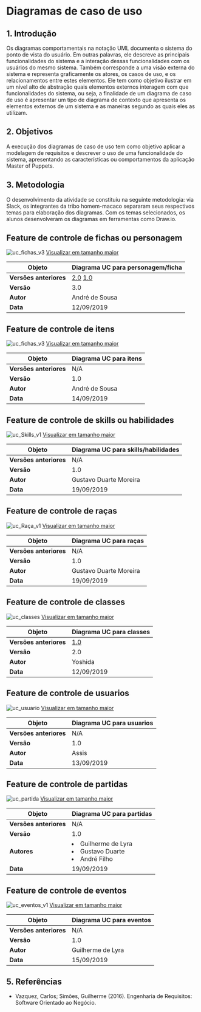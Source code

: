 # Diagramas de caso de uso

## 1. Introdução
Os diagramas comportamentais na notação UML documenta o sistema do ponto de vista do usuário. Em outras palavras, ele descreve as principais funcionalidades do sistema e a interação dessas funcionalidades com os usuários do mesmo sistema. Também corresponde a uma visão externa do sistema e representa graficamente os atores, os casos de uso, e os relacionamentos entre estes elementos. Ele tem como objetivo ilustrar em um nível alto de abstração quais elementos externos interagem com que funcionalidades do sistema, ou seja, a finalidade de um diagrama de caso de uso é apresentar um tipo de diagrama de contexto que apresenta os elementos externos de um sistema e as maneiras segundo as quais eles as utilizam.

## 2. Objetivos
A execução dos diagramas de caso de uso tem como objetivo aplicar a modelagem de requisitos e descrever o uso de uma funcionalidade do sistema, apresentando as características ou comportamentos da aplicação Master of Puppets.

## 3. Metodologia
O desenvolvimento da atividade se constituiu na seguinte metodologia: via Slack, os integrantes da tribo homem-macaco separaram seus respectivos temas para elaboração dos diagramas. Com os temas selecionados, os alunos desenvolveram os diagramas em ferramentas como Draw.io.

## Feature de controle de fichas ou personagem

![uc_fichas_v3](../img/casos-de-uso/uc_fichas_v3.png)
[Visualizar em tamanho maior](../img/casos-de-uso/uc_fichas_v3.png)

| **Objeto** | **Diagrama UC para personagem/ficha** |
|--|--|
| **Versões anteriores** | [2.0](../img/casos-de-uso/uc_fichas_v2.png) [1.0](../img/casos-de-uso/uc_fichas_v1.png) |
|**Versão**| 3.0 |
| **Autor** | André de Sousa |
| **Data** | 12/09/2019 |


## Feature de controle de itens

![uc_fichas_v3](../img/casos-de-uso/uc_itens_v1.png)
[Visualizar em tamanho maior](../img/casos-de-uso/uc_itens_v1.png)

| **Objeto** | **Diagrama UC para itens** |
|--|--|
| **Versões anteriores** | N/A |
|**Versão**| 1.0 |
| **Autor** | André de Sousa |
| **Data** | 14/09/2019 |


## Feature de controle de skills ou habilidades

![uc_Skills_v1](../img/casos-de-uso/uc_skills_v1.png)
[Visualizar em tamanho maior](../img/casos-de-uso/uc_skills_v1.png)

| **Objeto** | **Diagrama UC para skills/habilidades** |
|--|--|
| **Versões anteriores** | N/A |
|**Versão**| 1.0 |
| **Autor** | Gustavo Duarte Moreira |
| **Data** | 19/09/2019 |


## Feature de controle de raças

![uc_Raça_v1](../img/casos-de-uso/uc_raca_v1.png)
[Visualizar em tamanho maior](../img/casos-de-uso/uc_raca_v1.png)

| **Objeto** | **Diagrama UC para raças** |
|--|--|
| **Versões anteriores** | N/A |
|**Versão**| 1.0 |
| **Autor** | Gustavo Duarte Moreira |
| **Data** | 19/09/2019 |


## Feature de controle de classes

![uc_classes](../img/casos-de-uso/uc_classes_v2.png)
[Visualizar em tamanho maior](../img/casos-de-uso/uc_classes_v2.png)

| **Objeto** | **Diagrama UC para classes** |
|--|--|
| **Versões anteriores** | [1.0](uc_classes_v2.png) |
|**Versão**| 2.0 |
| **Autor** | Yoshida |
| **Data** | 12/09/2019 |


## Feature de controle de usuarios

![uc_usuario](../img/casos-de-uso/uc_usuario_v1.png)
[Visualizar em tamanho maior](../img/casos-de-uso/uc_usuario_v1.png)

| **Objeto** | **Diagrama UC para usuarios** |
|--|--|
| **Versões anteriores** | N/A |
|**Versão**| 1.0 |
| **Autor** | Assis |
| **Data** | 13/09/2019 |



## Feature de controle de partidas

![uc_partida](../img/casos-de-uso/uc_partida_v1.png)
[Visualizar em tamanho maior](../img/casos-de-uso/uc_partida_v1.png)

| **Objeto** | **Diagrama UC para partidas** |
|--|--|
| **Versões anteriores** | N/A |
|**Versão**| 1.0 |
| **Autores** | <li>Guilherme de Lyra</li><li>Gustavo Duarte</li><li>André Filho</li> |
| **Data** | 19/09/2019 |


## Feature de controle de eventos

![uc_eventos_v1](../img/casos-de-uso/uc_eventos_v1.png)
[Visualizar em tamanho maior](../img/casos-de-uso/uc_eventos_v1.png)

| **Objeto** | **Diagrama UC para eventos** |
|--|--|
| **Versões anteriores** | N/A |
|**Versão**| 1.0 |
| **Autor** | Guilherme de Lyra |
| **Data** | 15/09/2019 |


## 5. Referências
* Vazquez, Carlos; Simões, Guilherme (2016). Engenharia de Requisitos: Software Orientado ao Negócio.
